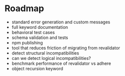 # Roadmap
* standard error generation and custom messages
* full keyword documentation
* behavioral test cases
* schema validation and tests
* npm publishing
* tool that reduces friction of migrating from revalidator
* detect structural incompatibilities
* can we detect logical incompatibilities?
* benchmark performance of revalidator vs adhere
* object recursion keyword
